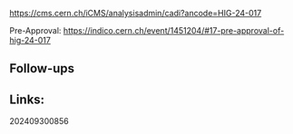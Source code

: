 https://cms.cern.ch/iCMS/analysisadmin/cadi?ancode=HIG-24-017

Pre-Approval:
https://indico.cern.ch/event/1451204/#17-pre-approval-of-hig-24-017

## Follow-ups


## Links: 



202409300856
